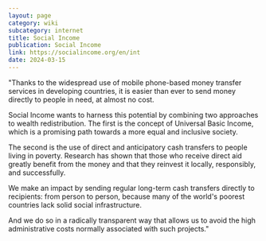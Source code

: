 ```yaml
---
layout: page
category: wiki
subcategory: internet
title: Social Income
publication: Social Income
link: https://socialincome.org/en/int
date: 2024-03-15
---
```


"Thanks to the widespread use of mobile phone-based money transfer services in developing countries, it is easier than ever to send money directly to people in need, at almost no cost.

Social Income wants to harness this potential by combining two approaches to wealth redistribution. The first is the concept of Universal Basic Income, which is a promising path towards a more equal and inclusive society.

The second is the use of direct and anticipatory cash transfers to people living in poverty. Research has shown that those who receive direct aid greatly benefit from the money and that they reinvest it locally, responsibly, and successfully.

We make an impact by sending regular long-term cash transfers directly to recipients: from person to person, because many of the world's poorest countries lack solid social infrastructure.

And we do so in a radically transparent way that allows us to avoid the high administrative costs normally associated with such projects."
